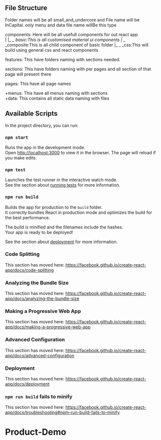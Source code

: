 ## File Structure

Folder names will be all small_and_undercore and File name will be InCapital.
only menu and data file name willBe this type

components: Here will be all usefull components for out react app<br />
|
|\_ \_ _basic:This is all customised material ui components
|_ \_ \_composite:This is all child component of basic folder
|\_ \_ \_css:This will build using general css and react components<br />

features: This have folders naming with sections needed.<br />

sections: This have folders naming with per pages and all section of that page will present there<br />

pages: This have all page names<br />

+menus: This have all menus naming with sections<br />
+data: This contains all static data naming with files<br />

## Available Scripts

In the project directory, you can run:

### `npm start`

Runs the app in the development mode.<br />
Open [http://localhost:3000](http://localhost:3000) to view it in the browser.
The page will reload if you make edits.<br />

### `npm test`

Launches the test runner in the interactive watch mode.<br />
See the section about [running tests](https://facebook.github.io/create-react-app/docs/running-tests) for more information.

### `npm run build`

Builds the app for production to the `build` folder.<br />
It correctly bundles React in production mode and optimizes the build for the best performance.

The build is minified and the filenames include the hashes.<br />
Your app is ready to be deployed!

See the section about [deployment](https://facebook.github.io/create-react-app/docs/deployment) for more information.

### Code Splitting

This section has moved here: https://facebook.github.io/create-react-app/docs/code-splitting

### Analyzing the Bundle Size

This section has moved here: https://facebook.github.io/create-react-app/docs/analyzing-the-bundle-size

### Making a Progressive Web App

This section has moved here: https://facebook.github.io/create-react-app/docs/making-a-progressive-web-app

### Advanced Configuration

This section has moved here: https://facebook.github.io/create-react-app/docs/advanced-configuration

### Deployment

This section has moved here: https://facebook.github.io/create-react-app/docs/deployment

### `npm run build` fails to minify

This section has moved here: https://facebook.github.io/create-react-app/docs/troubleshooting#npm-run-build-fails-to-minify
# Product-Demo
